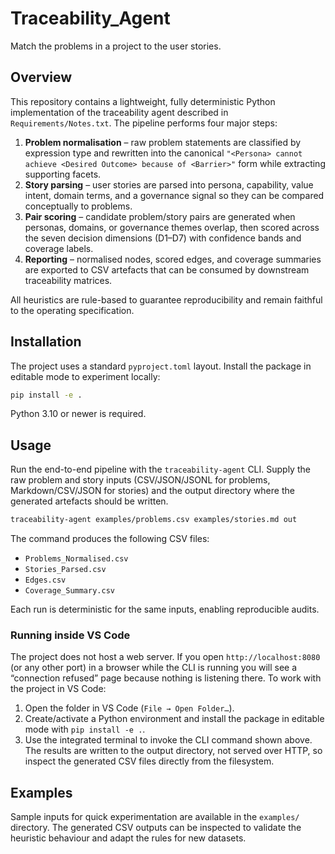 # Traceability_Agent

Match the problems in a project to the user stories.

## Overview

This repository contains a lightweight, fully deterministic Python implementation of the traceability agent described in `Requirements/Notes.txt`. The pipeline performs four major steps:

1. **Problem normalisation** – raw problem statements are classified by expression type and rewritten into the canonical `"<Persona> cannot achieve <Desired Outcome> because of <Barrier>"` form while extracting supporting facets.
2. **Story parsing** – user stories are parsed into persona, capability, value intent, domain terms, and a governance signal so they can be compared conceptually to problems.
3. **Pair scoring** – candidate problem/story pairs are generated when personas, domains, or governance themes overlap, then scored across the seven decision dimensions (D1–D7) with confidence bands and coverage labels.
4. **Reporting** – normalised nodes, scored edges, and coverage summaries are exported to CSV artefacts that can be consumed by downstream traceability matrices.

All heuristics are rule-based to guarantee reproducibility and remain faithful to the operating specification.

## Installation

The project uses a standard `pyproject.toml` layout. Install the package in editable mode to experiment locally:

```bash
pip install -e .
```

Python 3.10 or newer is required.

## Usage

Run the end-to-end pipeline with the `traceability-agent` CLI. Supply the raw problem and story inputs (CSV/JSON/JSONL for problems, Markdown/CSV/JSON for stories) and the output directory where the generated artefacts should be written.

```bash
traceability-agent examples/problems.csv examples/stories.md out
```

The command produces the following CSV files:

- `Problems_Normalised.csv`
- `Stories_Parsed.csv`
- `Edges.csv`
- `Coverage_Summary.csv`

Each run is deterministic for the same inputs, enabling reproducible audits.

### Running inside VS Code

The project does not host a web server. If you open `http://localhost:8080` (or any other port) in a browser while the CLI is running you will see a “connection refused” page because nothing is listening there. To work with the project in VS Code:

1. Open the folder in VS Code (`File → Open Folder…`).
2. Create/activate a Python environment and install the package in editable mode with `pip install -e .`.
3. Use the integrated terminal to invoke the CLI command shown above. The results are written to the output directory, not served over HTTP, so inspect the generated CSV files directly from the filesystem.

## Examples

Sample inputs for quick experimentation are available in the `examples/` directory. The generated CSV outputs can be inspected to validate the heuristic behaviour and adapt the rules for new datasets.
